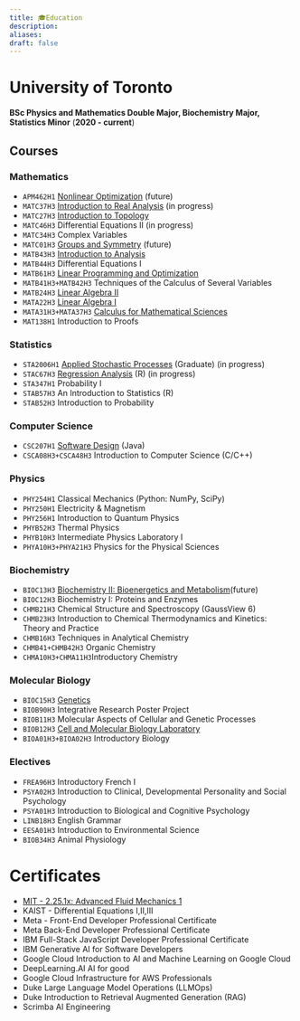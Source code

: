 ```yaml
---
title: 🎓Education
description: 
aliases: 
draft: false
---
```

# University of Toronto 
**BSc Physics and Mathematics Double Major, Biochemistry Major, Statistics Minor** 
(**2020 - current**)
## Courses 
### Mathematics 
- `APM462H1` [Nonlinear Optimization](https://artsci.calendar.utoronto.ca/course/apm462h1) (future)
- `MATC37H3` [Introduction to Real Analysis](https://utsc.calendar.utoronto.ca/course/matc37h3) (in progress)
- `MATC27H3` [Introduction to Topology](https://utsc.calendar.utoronto.ca/course/matc27h3)
- `MATC46H3` Differential Equations II (in progress)
- `MATC34H3` Complex Variables
- `MATC01H3` [Groups and Symmetry](https://utsc.calendar.utoronto.ca/course/matc01h3) (future)
- `MATB43H3` [Introduction to Analysis](https://utsc.calendar.utoronto.ca/course/matb43h3)
- `MATB44H3` Differential Equations I
- `MATB61H3` [Linear Programming and Optimization](https://utsc.calendar.utoronto.ca/course/matb61h3)
- `MATB41H3+MATB42H3` Techniques of the Calculus of Several Variables 
- `MATB24H3` [Linear Algebra II](https://utsc.calendar.utoronto.ca/course/matb24h3)
- `MATA22H3` [Linear Algebra I](https://utsc.calendar.utoronto.ca/course/mata22h3)
- `MATA31H3+MATA37H3` [Calculus for Mathematical Sciences](https://utsc.calendar.utoronto.ca/course/mata37h3)
- `MAT138H1` Introduction to Proofs
### Statistics 
- `STA2006H1` [Applied Stochastic Processes](https://www.statistics.utoronto.ca/graduate/graduate-course-descriptions/) (Graduate) (in progress)
- `STAC67H3` [Regression Analysis](https://utsc.calendar.utoronto.ca/course/stac67h3) (R) (in progress)
- `STA347H1` Probability I
- `STAB57H3` An Introduction to Statistics (R)
- `STAB52H3` Introduction to Probability
### Computer Science 
- `CSC207H1` [Software Design](https://artsci.calendar.utoronto.ca/course/csc207h1) (Java)
- `CSCA08H3+CSCA48H3` Introduction to Computer Science (C/C++)
### Physics 
- `PHY254H1` Classical Mechanics (Python: NumPy, SciPy)
- `PHY250H1` Electricity & Magnetism
- `PHY256H1` Introduction to Quantum Physics
- `PHYB52H3` Thermal Physics
- `PHYB10H3` Intermediate Physics Laboratory I
- `PHYA10H3+PHYA21H3` Physics for the Physical Sciences
### Biochemistry 
- `BIOC13H3` [Biochemistry II: Bioenergetics and Metabolism](https://utsc.calendar.utoronto.ca/course/bioc13h3)(future)
- `BIOC12H3` Biochemistry I: Proteins and Enzymes
- `CHMB21H3` Chemical Structure and Spectroscopy (GaussView 6)
- `CHMB23H3` Introduction to Chemical Thermodynamics and Kinetics: Theory and Practice
- `CHMB16H3` Techniques in Analytical Chemistry
- `CHMB41+CHMB42H3` Organic Chemistry 
- `CHMA10H3+CHMA11H3`Introductory Chemistry
### Molecular Biology 
- `BIOC15H3` [Genetics](https://utsc.calendar.utoronto.ca/course/bioc15h3)
- `BIOB90H3` Integrative Research Poster Project
- `BIOB11H3` Molecular Aspects of Cellular and Genetic Processes
- `BIOB12H3` [Cell and Molecular Biology Laboratory](https://utsc.calendar.utoronto.ca/course/biob12h3)
- `BIOA01H3+BIOA02H3` Introductory Biology
### Electives
- `FREA96H3` Introductory French I
- `PSYA02H3` Introduction to Clinical, Developmental Personality and Social Psychology
- `PSYA01H3` Introduction to Biological and Cognitive Psychology
- `LINB18H3` English Grammar
- `EESA01H3` Introduction to Environmental Science
- `BIOB34H3` Animal Physiology
# Certificates
- [MIT - 2.25.1x: Advanced Fluid Mechanics 1](https://courses.edx.org/certificates/2a83e4a4cc9c4dc18e6c5fae2766a912)
- KAIST - Differential Equations I,II,III
- Meta - Front-End Developer Professional Certificate
- Meta Back-End Developer Professional Certificate
- IBM Full-Stack JavaScript Developer Professional Certificate
- IBM Generative AI for Software Developers
- Google Cloud Introduction to AI and Machine Learning on Google Cloud
- DeepLearning.AI AI for good
- Google Cloud Infrastructure for AWS Professionals
- Duke Large Language Model Operations (LLMOps)
- Duke Introduction to Retrieval Augmented Generation (RAG)
- Scrimba AI Engineering
